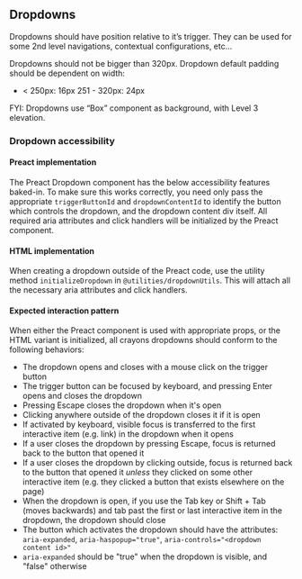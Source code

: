 ## Dropdowns

Dropdowns should have position relative to it’s trigger. They can be used for
some 2nd level navigations, contextual configurations, etc...

Dropdowns should not be bigger than 320px. Dropdown default padding should be
dependent on width:

- < 250px: 16px 251 - 320px: 24px

FYI: Dropdowns use “Box” component as background, with Level 3 elevation.

### Dropdown accessibility

#### Preact implementation

The Preact Dropdown component has the below accessibility features baked-in. To
make sure this works correctly, you need only pass the appropriate
`triggerButtonId` and `dropdownContentId` to identify the button which controls
the dropdown, and the dropdown content div itself. All required aria attributes
and click handlers will be initialized by the Preact component.

#### HTML implementation

When creating a dropdown outside of the Preact code, use the utility method
`initializeDropdown` in `@utilities/dropdownUtils`. This will attach all the
necessary aria attributes and click handlers.

#### Expected interaction pattern

When either the Preact component is used with appropriate props, or the HTML
variant is initialized, all crayons dropdowns should conform to the following
behaviors:

- The dropdown opens and closes with a mouse click on the trigger button
- The trigger button can be focused by keyboard, and pressing Enter opens and
  closes the dropdown
- Pressing Escape closes the dropdown when it's open
- Clicking anywhere outside of the dropdown closes it if it is open
- If activated by keyboard, visible focus is transferred to the first
  interactive item (e.g. link) in the dropdown when it opens
- If a user closes the dropdown by pressing Escape, focus is returned back to
  the button that opened it
- If a user closes the dropdown by clicking outside, focus is returned back to
  the button that opened it _unless_ they clicked on some other interactive item
  (e.g. they clicked a button that exists elsewhere on the page)
- When the dropdown is open, if you use the Tab key or Shift + Tab (moves
  backwards) and tab past the first or last interactive item in the dropdown,
  the dropdown should close
- The button which activates the dropdown should have the attributes:
  `aria-expanded`, `aria-haspopup="true"`,
  `aria-controls="<dropdown content id>"`
- `aria-expanded` should be "true" when the dropdown is visible, and "false"
  otherwise
